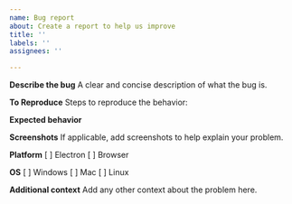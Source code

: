 ```yaml
---
name: Bug report
about: Create a report to help us improve
title: ''
labels: ''
assignees: ''

---
```


**Describe the bug**
A clear and concise description of what the bug is.

**To Reproduce**
Steps to reproduce the behavior:

**Expected behavior**

**Screenshots**
If applicable, add screenshots to help explain your problem.

**Platform**
[ ] Electron
[ ] Browser

**OS**
[ ] Windows
[ ] Mac
[ ] Linux

**Additional context**
Add any other context about the problem here.
